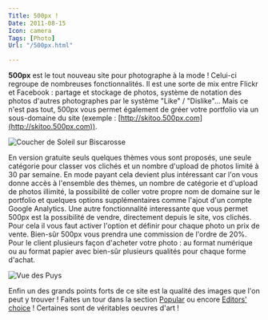 ```yaml
---
Title: 500px !
Date: 2011-08-15
Icon: camera
Tags: [Photo]
Url: "/500px.html"

---
```


**500px** est le tout nouveau site pour photographe à la mode ! Celui-ci
regroupe de nombreuses fonctionnalités. Il est une sorte de mix entre
Flickr et Facebook : partage et stockage de photos, système de notation
des photos d'autres photographes par le système "Like" / "Dislike"...
Mais ce n'est pas tout, 500px vous permet également de gréer votre
portfolio via un sous-domaine du site (exemple : [http://skitoo.500px.com](http://skitoo.500px.com)).

![Coucher de Soleil sur Biscarosse](/images/6045191680_bddecc1270_z.jpg)

En version gratuite seuls quelques thèmes vous sont proposés, une seule
catégorie pour classer vos clichés et un nombre d'upload de photos
limité à 30 par semaine. En mode payant cela devient plus intéressant
car l'on vous donne accès à l'ensemble des thèmes, un nombre de
catégorie et d'upload de photos illimité, la possibilité de coller votre
propre nom de domaine sur le portfolio et quelques options
supplémentaires comme l'ajout d'un compte Google Analytics. Une autre
fonctionnalité interessante que vous permet 500px est la possibilité de
vendre, directement depuis le site, vos clichés. Pour cela il vous faut
activer l'option et définir pour chaque photo un prix de vente. Bien-sûr
500px vous prendra une commission de l'ordre de 20%. Pour le client
plusieurs façon d'acheter votre photo : au format numérique ou au format
papier avec bien-sûr plusieurs qualités pour chaque forme d'achat.

![Vue des Puys](/images/6028571826_43985edd3e_z.jpg)

Enfin un des grands points forts de ce site est la qualité des images
que l'on peut y trouver ! Faites un tour dans la section [Popular](http://500px.com/popular) ou
encore [Editors' choice](http://500px.com/editors) ! Certaines sont de véritables oeuvres d'art !

